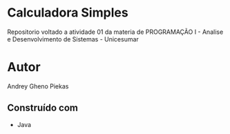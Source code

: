 # Calculadora Simples
Repositorio voltado a atividade 01 da materia de PROGRAMAÇÃO I - Analise e Desenvolvimento de Sistemas - Unicesumar


# Autor
Andrey Gheno Piekas
## Construído com
* Java  

